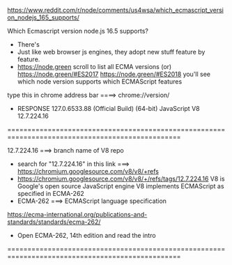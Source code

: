 https://www.reddit.com/r/node/comments/us4wsa/which_ecmascript_version_nodejs_165_supports/

Which Ecmascript version node.js 16.5 supports?
- There's <no version to version correlation>
- Just like web browser js engines, they adopt new stuff feature by feature.
- https://node.green
    scroll to list all ECMA versions (or) 
        https://node.green/#ES2017
        https://node.green/#ES2018
    you'll see which node version supports which ECMAScript features

type this in chrome address bar     ====>  chrome://version/
- RESPONSE
    127.0.6533.88 (Official Build) (64-bit) 
    JavaScript	V8 12.7.224.16



=================================================================================================

12.7.224.16 ===> branch name of V8 repo
- search for "12.7.224.16" in this link ===> https://chromium.googlesource.com/v8/v8/+refs
- https://chromium.googlesource.com/v8/v8/+/refs/tags/12.7.224.16
    V8 is Google's open source JavaScript engine
    V8 implements ECMAScript as specified in ECMA-262
- ECMA-262 ===> ECMAScript language specification


https://ecma-international.org/publications-and-standards/standards/ecma-262/
- Open ECMA-262, 14th edition and read the intro

=================================================================================================